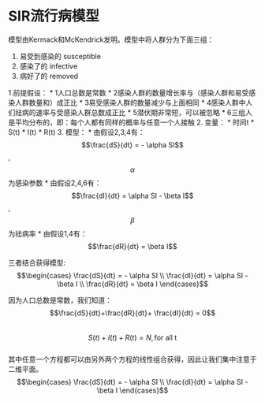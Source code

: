 # SIR流行病模型 
模型由Kermack和McKendrick发明。模型中将人群分为下面三组：
1. 易受到感染的 susceptible 
2. 感染了的 infective
3. 病好了的 removed

1.前提假设：
    * 1人口总数是常数
    * 2感染人群的数量增长率与（感染人群和易受感染人群数量和）成正比
    * 3易受感染人群的数量减少与上面相同
    * 4感染人群中人们祛病的速率与受感染人群总数成正比
    * 5潜伏期非常短，可以被忽略
    * 6三组人是平均分布的，即：每个人都有同样的概率与任意一个人接触
2. 变量：
    * 时间t
    * S(t)
    * I(t)
    * R(t)
3. 模型：
    * 由假设2,3,4有：$$\frac{dS}{dt} = - \alpha SI$$,$$\alpha$$为感染参数
    * 由假设2,4,6有：$$\frac{dI}{dt} = \alpha SI - \beta I$$,$$\beta$$为祛病率
    * 由假设1,4有：$$\frac{dR}{dt} = \beta I$$

三者结合获得模型:
$$\begin{cases} \frac{dS}{dt} = - \alpha SI \\ \frac{dI}{dt} = \alpha SI - \beta I \\ \frac{dR}{dt} = \beta I \end{cases}$$   

因为人口总数是常数，我们知道：
$$\frac{dS}{dt}+\frac{dR}{dt}+ \frac{dI}{dt} = 0$$    
$$S(t)+I(t)+R(t) = N, \text{for all t}$$    
其中任意一个方程都可以由另外两个方程的线性组合获得，因此让我们集中注意于二维平面。  
$$\begin{cases} \frac{dS}{dt} = - \alpha SI \\ \frac{dI}{dt} = \alpha SI - \beta I \end{cases}$$   


